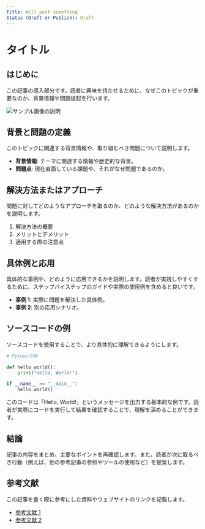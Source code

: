 ```yaml
---
Title: Will post something
Status (Draft or Publish): Draft
---
```


# タイトル

## はじめに
この記事の導入部分です。読者に興味を持たせるために、なぜこのトピックが重要なのか、背景情報や問題提起を行います。

![サンプル画像の説明](https://placehold.jp/640x480.png)

## 背景と問題の定義
このトピックに関連する背景情報や、取り組むべき問題について説明します。

- **背景情報**: テーマに関連する情報や歴史的な背景。
- **問題点**: 現在直面している課題や、それがなぜ問題であるのか。

## 解決方法またはアプローチ
問題に対してどのようなアプローチを取るのか、どのような解決方法があるのかを説明します。

1. 解決方法の概要
2. メリットとデメリット
3. 適用する際の注意点

## 具体例と応用
具体的な事例や、どのように応用できるかを説明します。読者が実践しやすくするために、ステップバイステップのガイドや実際の使用例を含めると良いです。

- **事例 1**: 実際に問題を解決した具体例。
- **事例 2**: 別の応用シナリオ。

## ソースコードの例
ソースコードを使用することで、より具体的に理解できるようにします。

```python
# Pythonの例

def hello_world():
    print("Hello, World!")

if __name__ == "__main__":
    hello_world()
```

このコードは「Hello, World!」というメッセージを出力する基本的な例です。読者が実際にコードを実行して結果を確認することで、理解を深めることができます。

## 結論
記事の内容をまとめ、主要なポイントを再確認します。また、読者が次に取るべき行動（例えば、他の参考記事の参照やツールの使用など）を提案します。

## 参考文献
この記事を書く際に参考にした資料やウェブサイトのリンクを記載します。

- [参考文献 1](https://example.com)
- [参考文献 2](https://example.com)
